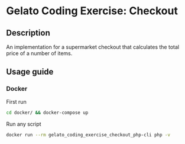 # Gelato Coding Exercise: Checkout

## Description
An implementation for a supermarket checkout that calculates the total price of a number of items.

## Usage guide

### Docker

First run
```bash
cd docker/ && docker-compose up
```

Run any script
```bash
docker run --rm gelato_coding_exercise_checkout_php-cli php -v
```
